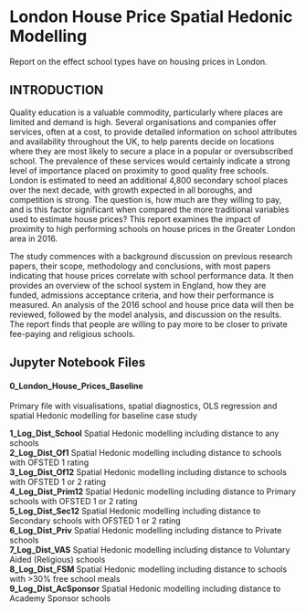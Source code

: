 # London House Price Spatial Hedonic Modelling
Report on the effect school types have on housing prices in London.

## INTRODUCTION

Quality education is a valuable commodity, particularly where places are limited and demand is high. Several organisations and companies  offer services, often at a cost, to provide detailed information on school attributes and availability throughout the UK, to help parents decide on locations where they are most likely to secure a place in a popular or oversubscribed school.  The prevalence of these services would certainly indicate a strong level of importance placed on proximity to good quality free schools.  London is estimated to need an additional 4,800 secondary school places over the next decade, with growth expected in all boroughs, and competition is strong. The question is, how much are they willing to pay, and is this factor significant when compared the more traditional variables used to estimate house prices?  This report examines the impact of proximity to high performing schools on house prices in the Greater London area in 2016.  
  
The study commences with a background discussion on previous research papers, their scope, methodology and conclusions, with most papers indicating that house prices correlate with school performance data. It then provides an overview of the school system in England, how they are funded, admissions acceptance criteria, and how their performance is measured.  An analysis of the 2016 school and house price data will then be reviewed, followed by the model analysis, and discussion on the results.  The report finds that people are willing to pay more to be closer to private fee-paying and religious schools.


## Jupyter Notebook Files
#### 0_London_House_Prices_Baseline
Primary file with visualisations, spatial diagnostics, OLS regression and spatial Hedonic modelling for baseline case study  
  
**1_Log_Dist_School**       Spatial Hedonic modelling including distance to any schools  
**2_Log_Dist_Of1**          Spatial Hedonic modelling including distance to schools with OFSTED 1 rating  
**3_Log_Dist_Of12**         Spatial Hedonic modelling including distance to schools with OFSTED 1 or 2 rating  
**4_Log_Dist_Prim12**       Spatial Hedonic modelling including distance to Primary schools with OFSTED 1 or 2 rating  
**5_Log_Dist_Sec12**        Spatial Hedonic modelling including distance to Secondary schools with OFSTED 1 or 2 rating  
**6_Log_Dist_Priv**         Spatial Hedonic modelling including distance to Private schools  
**7_Log_Dist_VAS**          Spatial Hedonic modelling including distance to Voluntary Aided (Religious) schools  
**8_Log_Dist_FSM**          Spatial Hedonic modelling including distance to schools with >30% free school meals  
**9_Log_Dist_AcSponsor**    Spatial Hedonic modelling including distance to Academy Sponsor schools  




